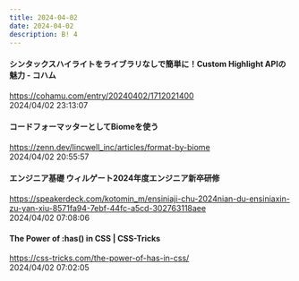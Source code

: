 ```yaml
---
title: 2024-04-02
date: 2024-04-02
description: B! 4
---
```


#### シンタックスハイライトをライブラリなしで簡単に！Custom Highlight APIの魅力 - コハム
https://cohamu.com/entry/20240402/1712021400<br>
2024/04/02 23:13:07<br>


#### コードフォーマッターとしてBiomeを使う
https://zenn.dev/lincwell_inc/articles/format-by-biome<br>
2024/04/02 20:55:57<br>


#### エンジニア基礎 ウィルゲート2024年度エンジニア新卒研修
https://speakerdeck.com/kotomin_m/ensiniaji-chu-2024nian-du-ensiniaxin-zu-yan-xiu-8571fa94-7ebf-44fc-a5cd-302763118aee<br>
2024/04/02 07:08:06<br>


#### The Power of :has() in CSS | CSS-Tricks
https://css-tricks.com/the-power-of-has-in-css/<br>
2024/04/02 07:02:05<br>


